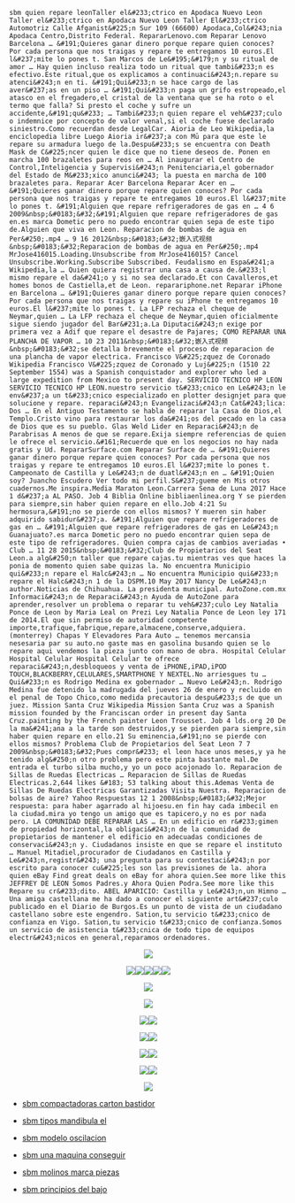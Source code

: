 
```
sbm quien repare leonTaller el&#233;ctrico en Apodaca Nuevo Leon Taller el&#233;ctrico en Apodaca Nuevo Leon Taller El&#233;ctrico Automotriz Calle Afganist&#225;n Sur 109 (66600) Apodaca,Col&#243;nia Apodaca Centro,Distrito Federal. RepararLenovo.com Reparar Lenovo Barcelona … &#191;Quieres ganar dinero porque repare quien conoces? Por cada persona que nos traigas y repare te entregamos 10 euros.El l&#237;mite lo pones t. San Marcos de Le&#195;&#179;n y su ritual de amor … Hay quien incluso realiza todo un ritual que tambi&#233;n es efectivo.Este ritual,que os explicamos a continuaci&#243;n.repare su atenci&#243;n en ti. &#191;Qui&#233;n se hace cargo de las aver&#237;as en un piso … &#191;Qui&#233;n paga un grifo estropeado,el atasco en el fregadero,el cristal de la ventana que se ha roto o el termo que falla? Si presto el coche y sufre un accidente,&#191;qu&#233; … Tambi&#233;n quien repare el veh&#237;culo o indemnice por concepto de valor venal,si el coche fuese declarado siniestro.Como recuerdan desde LegalCar. Aioria de Leo Wikipedia,la enciclopedia libre Luego Aioria ir&#237;a con Mū para que este le repare su armadura luego de la.Despu&#233;s se encuentra con Death Mask de C&#225;ncer quien le dice que no tiene deseos de. Ponen en marcha 100 brazaletes para reos en … Al inaugurar el Centro de Control,Inteligencia y Supervisi&#243;n Penitenciaria,el gobernador del Estado de M&#233;xico anunci&#243; la puesta en marcha de 100 brazaletes para. Reparar Acer Barcelona Reparar Acer en … &#191;Quieres ganar dinero porque repare quien conoces? Por cada persona que nos traigas y repare te entregamos 10 euros.El l&#237;mite lo pones t. &#191;Alguien que repare refrigeradores de gas en … 4 6 2009&nbsp;&#0183;&#32;&#191;Alguien que repare refrigeradores de gas en.es marca Dometic pero no puedo encontrar quien sepa de este tipo de.Alguien que viva en Leon. Reparacion de bombas de agua en Per&#250;.mp4 … 9 16 2012&nbsp;&#0183;&#32;嵌入式视频&nbsp;&#0183;&#32;Reparacion de bombas de agua en Per&#250;.mp4 MrJose416015.Loading.Unsubscribe from MrJose416015? Cancel Unsubscribe.Working.Subscribe Subscribed. Feudalismo en Espa&#241;a Wikipedia,la … Quien quiera registrar una casa a causa de.&#233;l mismo repare el da&#241;o y si no sea declarado.Et con Cavalleros,et homes bonos de Castiella,et de Leon. reparariphone.net Reparar iPhone en Barcelona … &#191;Quieres ganar dinero porque repare quien conoces? Por cada persona que nos traigas y repare su iPhone te entregamos 10 euros.El l&#237;mite lo pones t. La LFP rechaza el cheque de Neymar,quien … La LFP rechaza el cheque de Neymar,quien oficialmente sigue siendo jugador del Bar&#231;a.La Diputaci&#243;n exige por primera vez a Adif que repare el desastre de Pajares; COMO REPARAR UNA PLANCHA DE VAPOR … 10 23 2011&nbsp;&#0183;&#32;嵌入式视频&nbsp;&#0183;&#32;se detalla brevemente el proceso de reparacion de una plancha de vapor electrica. Francisco V&#225;zquez de Coronado Wikipedia Francisco V&#225;zquez de Coronado y Luj&#225;n (1510 22 September 1554) was a Spanish conquistador and explorer who led a large expedition from Mexico to present day. SERVICIO TECNICO HP LEON SERVICIO TECNICO HP LEON.nuestro servicio t&#233;cnico en Le&#243;n le env&#237;a un t&#233;cnico especializado en plotter designjet para que solucione y repare. reparaci&#243;n Evangelizaci&#243;n Cat&#243;lica: Dos … En el Antiguo Testamento se habla de reparar la Casa de Dios,el Templo.Cristo vino para restaurar los da&#241;os del pecado en la casa de Dios que es su pueblo. Glas Weld Lider en Reparaci&#243;n de Parabrisas A menos de que se repare.Exija siempre referencias de quien le ofrece el servicio.&#161;Recuerde que en los negocios no hay nada gratis y Ud. RepararSurface.com Reparar Surface de … &#191;Quieres ganar dinero porque repare quien conoces? Por cada persona que nos traigas y repare te entregamos 10 euros.El l&#237;mite lo pones t. Campeonato de Castilla y Le&#243;n de duatl&#243;n en … &#191;Quien soy? Juancho Escudero Ver todo mi perfil.S&#237;gueme en Mis otros cuadernos.Me inspira.Media Maraton Leon.Carrera Sena de Luna 2017 Hace 1 d&#237;a AL PASO. Job 4 Biblia Online bibliaenlinea.org Y se pierden para siempre,sin haber quien repare en ello.Job 4:21 Su hermosura,&#191;no se pierde con ellos mismos? Y mueren sin haber adquirido sabidur&#237;a. &#191;Alguien que repare refrigeradores de gas en … &#191;Alguien que repare refrigeradores de gas en Le&#243;n Guanajuato?.es marca Dometic pero no puedo encontrar quien sepa de este tipo de refrigeradores. Quien compra cajas de cambios averiadas • Club … 11 28 2015&nbsp;&#0183;&#32;Club de Propietarios del Seat Leon.a alg&#250;n taller que repare cajas.tu mientras ves que haces la ponia de momento quien sabe quizas la. No encuentra Municipio qui&#233;n repare el Halc&#243;n … No encuentra Municipio qui&#233;n repare el Halc&#243;n 1 de la DSPM.10 May 2017 Nancy De Le&#243;n author.Noticias de Chihuahua. La presidenta municipal. AutoZone.com.mx Informaci&#243;n de Reparaci&#243;n Ayuda de AutoZone para aprender,resolver un problema o reparar tu veh&#237;culo Ley Natalia Ponce de Leon by Maria Leal on Prezi Ley Natalia Ponce de Leon ley 171 de 2014.El que sin permiso de autoridad competente importe,trafique,fabrique,repare,almacene,conserve,adquiera. (monterrey) Chapas Y Elevadores Para Auto … tenemos mercansia nesesaria par su auto.no gaste mas en gasolina busando quien se lo repare aqui vendemos la pieza junto con mano de obra. Hospital Celular Hospital Celular Hospital Celular te ofrece reparaci&#243;n,desbloqueos y venta de iPHONE,iPAD,iPOD TOUCH,BLACKBERRY,CELULARES,SMARTPHONE Y NEXTEL.No arriesgues tu … Qui&#233;n es Rodrigo Medina ex gobernador … Nuevo Le&#243;n. Rodrigo Medina fue detenido la madrugada del jueves 26 de enero y recluido en el penal de Topo Chico,como medida precautoria despu&#233;s de que un juez. Mission Santa Cruz Wikipedia Mission Santa Cruz was a Spanish mission founded by the Franciscan order in present day Santa Cruz.painting by the French painter Leon Trousset. Job 4 lds.org 20 De la ma&#241;ana a la tarde son destruidos,y se pierden para siempre,sin haber quien repare en ello.21 Su eminencia,&#191;no se pierde con ellos mismos? Problema Club de Propietarios del Seat Leon 7 7 2009&nbsp;&#0183;&#32;Pues compr&#233; el leon hace unos meses,y ya he tenido alg&#250;n otro problema pero este pinta bastante mal.De entrada el turbo silba mucho,y yo un poco acojonado lo. Reparacion de Sillas de Ruedas Electricas … Reparacion de Sillas de Ruedas Electricas.2,644 likes &#183; 53 talking about this.Ademas Venta de Sillas De Ruedas Electricas Garantizadas Visita Nuestra. Reparacion de bolsas de aire? Yahoo Respuestas 12 1 2008&nbsp;&#0183;&#32;Mejor respuesta: para haber agarrado al hijoesu.en fin hay cada imbecil en la ciudad.mira yo tengo un amigo que es tapicero,y no es por nada pero. LA COMUNIDAD DEBE REPARAR LAS … En un edificio en r&#233;gimen de propiedad horizontal,la obligaci&#243;n de la comunidad de propietarios de mantener el edificio en adecuadas condiciones de conservaci&#243;n y. Ciudadanos insiste en que se repare el instituto … Manuel Mitadiel,procurador de Ciudadanos en Castilla y Le&#243;n,registr&#243; una pregunta para su contestaci&#243;n por escrito para conocer cu&#225;les son las previsiones de la. ahora quien eBay Find great deals on eBay for ahora quien.See more like this JEFFREY DE LEON Somos Padres.y Ahora Quien Podra.See more like this Repare su cr&#233;dito. ABEL APARICIO: Castilla y Le&#243;n,un Himno … Una amiga castellana me ha dado a conocer el siguiente art&#237;culo publicado en el Diario de Burgos.Es un punto de vista de un ciudadano castellano sobre este engendro. Sation,tu servicio t&#233;cnico de confianza en Vigo. Sation,tu servicio t&#233;cnico de confianza.Somos un servicio de asistencia t&#233;cnica de todo tipo de equipos electr&#243;nicos en general,reparamos ordenadores. 
```

<div align="center">

<a href="https://es-crusher.shibang-china.com/github&k=sbm+quien+repare+leon"><img src="https://static.shibang-china.com/es/crusher/logo.jpg"></a>

<a href="https://es-crusher.shibang-china.com/github&k=sbm+quien+repare+leon"><img src="https://static.shibang-china.com/es/crusher/index.jpg"></a><a href="https://es-crusher.shibang-china.com/material.htmlgithub&k=sbm+quien+repare+leon"><img src="https://static.shibang-china.com/es/crusher/material.jpg"></a><a href="https://es-crusher.shibang-china.com/application.htmlgithub&k=sbm+quien+repare+leon"><img src="https://static.shibang-china.com/es/crusher/application.jpg"></a><a href="https://es-crusher.shibang-china.com/aboutus.htmlgithub&k=sbm+quien+repare+leon"><img src="https://static.shibang-china.com/es/crusher/aboutus.jpg"></a><a href="https://es-crusher.shibang-china.com/contact.htmlgithub&k=sbm+quien+repare+leon"><img src="https://static.shibang-china.com/es/crusher/contact.jpg"></a>

<a href="https://es-crusher.shibang-china.com/github&k=sbm+quien+repare+leon"><img src="https://static.shibang-china.com/es/crusher/banner.jpg"></a>

<a href="https://swt.shibang-china.com/github&k=sbm+quien+repare+leon"><img src="https://static.shibang-china.com/es/crusher/text.jpg"></a>

<a href="https://swt.shibang-china.com/github&k=sbm+quien+repare+leon"><img src="https://static.shibang-china.com/es/crusher/chat.jpg"></a><a href="https://es-crusher.shibang-china.com/contact.htmlgithub&k=sbm+quien+repare+leon"><img src="https://static.shibang-china.com/es/crusher/message.jpg"></a>

<a href="https://es-crusher.shibang-china.com/products/pe.htmlgithub&k=sbm+quien+repare+leon"><img src="https://static.shibang-china.com/es/crusher/pe.jpg"></a><a href="https://es-crusher.shibang-china.com/products/pf.htmlgithub&k=sbm+quien+repare+leon"><img src="https://static.shibang-china.com/es/crusher/pf.jpg"></a>

<a href="https://es-crusher.shibang-china.com/products/hpt.htmlgithub&k=sbm+quien+repare+leon"><img src="https://static.shibang-china.com/es/crusher/hpt.jpg"></a><a href="https://es-crusher.shibang-china.com/products/vsi.htmlgithub&k=sbm+quien+repare+leon"><img src="https://static.shibang-china.com/es/crusher/vsi.jpg"></a>

<a href="https://es-crusher.shibang-china.com/products/klv.htmlgithub&k=sbm+quien+repare+leon"><img src="https://static.shibang-china.com/es/crusher/klv.jpg"></a><a href="https://es-crusher.shibang-china.com/products/portable.htmlgithub&k=sbm+quien+repare+leon"><img src="https://static.shibang-china.com/es/crusher/portable.jpg"></a>

<a href="https://swt.shibang-china.com/github&k=sbm+quien+repare+leon"><img src="https://static.shibang-china.com/es/crusher/case.jpg"></a>

</div>


* [sbm compactadoras carton bastidor](sbm%20compactadoras%20carton%20bastidor.md)

* [sbm tipos mandibula el](sbm%20tipos%20mandibula%20el.md)

* [sbm modelo oscilacion](sbm%20modelo%20oscilacion.md)

* [sbm una maquina conseguir](sbm%20una%20maquina%20conseguir.md)

* [sbm molinos marca piezas](sbm%20molinos%20marca%20piezas.md)

* [sbm principios del bajo](sbm%20principios%20del%20bajo.md)